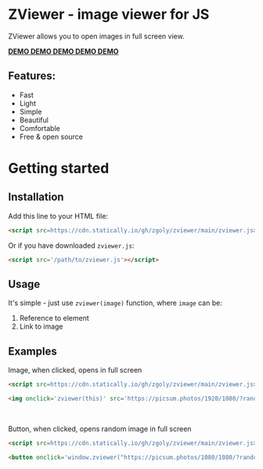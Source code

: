 # ZViewer - image viewer for JS
ZViewer allows you to open images in full screen view.

**[DEMO DEMO DEMO DEMO DEMO](https://codepen.io/zgoly/full/OJEmBJR)**

## Features:
 - Fast
 - Light
 - Simple
 - Beautiful
 - Comfortable
 - Free & open source

# Getting started
## Installation
Add this line to your HTML file:
```html
<script src=https://cdn.statically.io/gh/zgoly/zviewer/main/zviewer.js></script>
```
Or if you have downloaded `zviewer.js`:
```html
<script src='/path/to/zviewer.js'></script>
```
## Usage
It's simple - just use `zviewer(image)` function, where `image` can be:
1. Reference to element
2. Link to image

## Examples
Image, when clicked, opens in full screen
```html
<script src=https://cdn.statically.io/gh/zgoly/zviewer/main/zviewer.js></script>

<img onclick='zviewer(this)' src='https://picsum.photos/1920/1080/?random'>
```

<br>

Button, when clicked, opens random image in full screen
```html
<script src=https://cdn.statically.io/gh/zgoly/zviewer/main/zviewer.js></script>

<button onclick='window.zviewer("https://picsum.photos/1080/1080/?random&" + new Date().getTime())'>Random image!</button>
```

